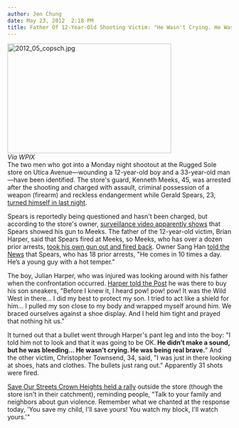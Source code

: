 ```yaml
---
author: Jen Chung
date: May 23, 2012  2:18 PM
title: Father Of 12-Year-Old Shooting Victim: "He Wasn't Crying. He Was Being Real Brave"
---
```


<p><span class="mt-enclosure mt-enclosure-image" style="display: inline;"> </span></p><div class="image-left"> <img alt="2012_05_copsch.jpg" src="https://web.archive.org/web/20120523182150im_/http://gothamist.com/attachments/jen/2012_05_copsch.jpg" width="368" height="246"> <br> <i style=" width:368px; ;display:block"> Via WPIX</i></div> The two men who got into a Monday night shootout at the Rugged Sole store on Utica Avenue&#x2014;wounding a 12-year-old boy and a 33-year-old man&#x2014;have been identified. The store&apos;s guard, Kenneth Meeks, 45, was arrested after the shooting and charged with assault, criminal possession of a weapon (firearm) and reckless endangerment while Gerald Spears, 23, <a href="https://web.archive.org/web/20120523182150/http://www.dnainfo.com/new-york/20120523/crown-heights/suspect-crown-heights-shooting-that-wounded-12-year-old-boy-nabbed">turned himself in last night</a>.  <p></p>

<p>Spears is reportedly being questioned and hasn&apos;t been charged, but according to the store&apos;s owner, <a href="https://web.archive.org/web/20120523182150/http://gothamist.com/2012/05/22/pedestrian_killed_in_brooklyn_hit-a.php">surveillance video apparently shows</a> that Spears showed his gun to Meeks.  The father of the 12-year-old victim, Brian Harper, said that Spears fired at Meeks, so Meeks, who has over a dozen prior arrests, <a href="https://web.archive.org/web/20120523182150/http://www.nydailynews.com/new-york/shoe-store-shoot-out-leaves-12-year-old-shot-article-1.1082858?localLinksEnabled=false"> took his own gun out and fired back</a>.  Owner Sang Han <a href="https://web.archive.org/web/20120523182150/http://www.nydailynews.com/new-york/shoe-store-shoot-out-leaves-12-year-old-shot-article-1.1082858?localLinksEnabled=false">told the News</a> that Spears, who has 18 prior arrests, &quot;He comes in 10 times a day. He&#x2019;s a young guy with a hot temper.&quot;</p>

<p>The boy, Julian Harper, who was injured was looking around with his father when the confrontation occurred. <a href="https://web.archive.org/web/20120523182150/http://www.nypost.com/p/news/local/brooklyn/brooklyn_security_guard_charged_3rkHdI6ivl1ApTEy44HemI">Harper told the Post</a> he was there to buy his son sneakers, &quot;Before I knew it, I heard pow! pow! pow! It was the Wild West in there... I did my best to protect my son. I tried to act like a shield for him... I pulled my son close to my body and wrapped myself around him. We braced ourselves against a shoe display. And I held him tight and prayed that nothing hit us.&quot;  </p>

<p>It turned out that a bullet went through Harper&apos;s pant leg and into the boy: &quot;I told him not to look and that it was going to be OK.<strong> He didn&#x2019;t make a sound, but he was bleeding... He wasn&#x2019;t crying. He was being real brave.</strong>&quot;  And the other victim, Christopher Townsend, 34, said, &quot;I was just in there looking at shoes, hats and clothes. The bullets just rang out.&quot;  Apparently 31 shots were fired.</p>

<p><a href="https://web.archive.org/web/20120523182150/http://www.facebook.com/soscrownheights">Save Our Streets Crown Heights held a rally</a> outside the store (though the store isn&apos;t in their catchment), reminding people, &quot;Talk to your family and neighbors about gun violence. Remember what we chanted at the response today, &apos;You save my child, I&apos;ll save yours! You watch my block, I&apos;ll watch yours.&apos;&quot;</p>